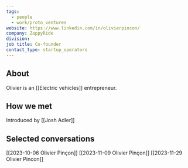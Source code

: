 ```yaml
---
tags:
  - people
  - work/proto_ventures
website: https://www.linkedin.com/in/olivierpincon/
company: ZappyRide
division: 
job title: Co-founder
contact_type: startup_operators
---
```

## About
Olivier is an [[Electric vehicles]] entrepreneur.

## How we met
Introduced by [[Josh Adler]]

## Selected conversations
[[2023-10-06 Olivier Pinçon]]
[[2023-11-09 Olivier Pinçon]]
[[2023-11-29 Olivier Pincon]]